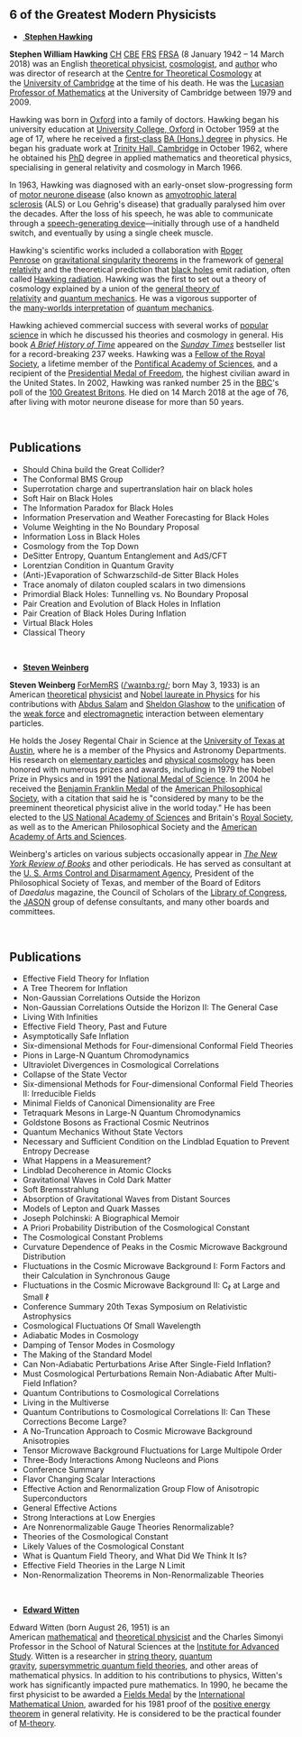 <h2>6 of the Greatest Modern Physicists</h2>

<ul>
<li><strong><a href="https://en.wikipedia.org/wiki/Stephen_Hawking">&nbsp;Stephen Hawking</a></strong></li>
</ul>
<p><strong>Stephen William Hawking</strong>&nbsp;<span class="noexcerpt nowraplinks"><a class="mw-redirect" title="Companion of Honour" href="https://en.wikipedia.org/wiki/Companion_of_Honour">CH</a>&nbsp;<a class="mw-redirect" title="Commander of the Order of the British Empire" href="https://en.wikipedia.org/wiki/Commander_of_the_Order_of_the_British_Empire">CBE</a>&nbsp;<a title="Fellow of the Royal Society" href="https://en.wikipedia.org/wiki/Fellow_of_the_Royal_Society">FRS</a>&nbsp;<a title="Fellow of the Royal Society of Arts" href="https://en.wikipedia.org/wiki/Fellow_of_the_Royal_Society_of_Arts">FRSA</a></span>&nbsp;(8 January 1942 &ndash; 14 March 2018) was an English&nbsp;<a title="Theoretical physics" href="https://en.wikipedia.org/wiki/Theoretical_physics">theoretical physicist</a>,&nbsp;<a title="Cosmology" href="https://en.wikipedia.org/wiki/Cosmology">cosmologist</a>, and&nbsp;<a title="Author" href="https://en.wikipedia.org/wiki/Author">author</a>&nbsp;who was director of research at the&nbsp;<a title="Centre for Theoretical Cosmology" href="https://en.wikipedia.org/wiki/Centre_for_Theoretical_Cosmology">Centre for Theoretical Cosmology</a>&nbsp;at the&nbsp;<a title="University of Cambridge" href="https://en.wikipedia.org/wiki/University_of_Cambridge">University of Cambridge</a>&nbsp;at the time of his death.&nbsp;He was the&nbsp;<a title="Lucasian Professor of Mathematics" href="https://en.wikipedia.org/wiki/Lucasian_Professor_of_Mathematics">Lucasian Professor of Mathematics</a>&nbsp;at the University of Cambridge between 1979 and 2009.</p>
<p>Hawking was born in&nbsp;<a title="Oxford" href="https://en.wikipedia.org/wiki/Oxford">Oxford</a>&nbsp;into a family of doctors. Hawking began his university education at&nbsp;<a title="University College, Oxford" href="https://en.wikipedia.org/wiki/University_College,_Oxford">University College, Oxford</a>&nbsp;in October 1959 at the age of 17, where he received a&nbsp;<a class="mw-redirect" title="First Class Honours" href="https://en.wikipedia.org/wiki/First_Class_Honours#First-class_honours">first-class</a>&nbsp;<a title="Honours degree" href="https://en.wikipedia.org/wiki/Honours_degree">BA (Hons.) degree</a>&nbsp;in physics. He began his graduate work at&nbsp;<a title="Trinity Hall, Cambridge" href="https://en.wikipedia.org/wiki/Trinity_Hall,_Cambridge">Trinity Hall, Cambridge</a>&nbsp;in October 1962, where he obtained his&nbsp;<a class="mw-redirect" title="PhD" href="https://en.wikipedia.org/wiki/PhD">PhD</a>&nbsp;degree in applied mathematics and theoretical physics, specialising in general relativity and cosmology in March 1966.</p>
<p>In 1963, Hawking was diagnosed with an early-onset slow-progressing form of&nbsp;<a class="mw-redirect" title="Motor neurone disease" href="https://en.wikipedia.org/wiki/Motor_neurone_disease">motor neurone disease</a>&nbsp;(also known as&nbsp;<a title="Amyotrophic lateral sclerosis" href="https://en.wikipedia.org/wiki/Amyotrophic_lateral_sclerosis">amyotrophic lateral sclerosis</a>&nbsp;(ALS) or Lou Gehrig's disease) that gradually paralysed him over the decades.&nbsp;After the loss of his speech, he was able to communicate through a&nbsp;<a title="Speech-generating device" href="https://en.wikipedia.org/wiki/Speech-generating_device">speech-generating device</a>&mdash;initially through use of a handheld switch, and eventually by using a single cheek muscle.</p>
<p>Hawking's scientific works included a collaboration with&nbsp;<a title="Roger Penrose" href="https://en.wikipedia.org/wiki/Roger_Penrose">Roger Penrose</a>&nbsp;on&nbsp;<a title="Penrose&ndash;Hawking singularity theorems" href="https://en.wikipedia.org/wiki/Penrose%E2%80%93Hawking_singularity_theorems">gravitational singularity theorems</a>&nbsp;in the framework of&nbsp;<a title="General relativity" href="https://en.wikipedia.org/wiki/General_relativity">general relativity</a>&nbsp;and the theoretical prediction that&nbsp;<a title="Black hole" href="https://en.wikipedia.org/wiki/Black_hole">black holes</a>&nbsp;emit radiation, often called&nbsp;<a title="Hawking radiation" href="https://en.wikipedia.org/wiki/Hawking_radiation">Hawking radiation</a>. Hawking was the first to set out a theory of cosmology explained by a union of the&nbsp;<a class="mw-redirect" title="General theory of relativity" href="https://en.wikipedia.org/wiki/General_theory_of_relativity">general theory of relativity</a>&nbsp;and&nbsp;<a title="Quantum mechanics" href="https://en.wikipedia.org/wiki/Quantum_mechanics">quantum mechanics</a>. He was a vigorous supporter of the&nbsp;<a title="Many-worlds interpretation" href="https://en.wikipedia.org/wiki/Many-worlds_interpretation">many-worlds interpretation</a>&nbsp;of&nbsp;<a title="Quantum mechanics" href="https://en.wikipedia.org/wiki/Quantum_mechanics">quantum mechanics</a>.<sup id="cite_ref-23" class="reference"></sup></p>
<p>Hawking achieved commercial success with several works of&nbsp;<a title="Popular science" href="https://en.wikipedia.org/wiki/Popular_science">popular science</a>&nbsp;in which he discussed his theories and cosmology in general. His book&nbsp;<em><a title="A Brief History of Time" href="https://en.wikipedia.org/wiki/A_Brief_History_of_Time">A Brief History of Time</a></em>&nbsp;appeared on the&nbsp;<em><a title="The Sunday Times" href="https://en.wikipedia.org/wiki/The_Sunday_Times">Sunday Times</a></em>&nbsp;bestseller list for a record-breaking 237 weeks. Hawking was a&nbsp;<a title="Fellow of the Royal Society" href="https://en.wikipedia.org/wiki/Fellow_of_the_Royal_Society">Fellow of the Royal Society</a>, a lifetime member of the&nbsp;<a title="Pontifical Academy of Sciences" href="https://en.wikipedia.org/wiki/Pontifical_Academy_of_Sciences">Pontifical Academy of Sciences</a>, and a recipient of the&nbsp;<a title="Presidential Medal of Freedom" href="https://en.wikipedia.org/wiki/Presidential_Medal_of_Freedom">Presidential Medal of Freedom</a>, the highest civilian award in the United States. In 2002, Hawking was ranked number 25 in the&nbsp;<a title="BBC" href="https://en.wikipedia.org/wiki/BBC">BBC</a>'s poll of the&nbsp;<a title="100 Greatest Britons" href="https://en.wikipedia.org/wiki/100_Greatest_Britons">100 Greatest Britons</a>. He died on 14 March 2018 at the age of 76, after living with motor neurone disease for more than 50 years.</p>

</br>

<h2> Publications </h2>

<ul>

                             

 <li><a target="_blank" href="https://github.com/manjunath5496/6-of-the-Greatest-Modern-Physicists/blob/master/swhk(1).pdf" style="text-decoration:none;">Should China build the Great Collider?</a></li>

 <li><a target="_blank" href="https://github.com/manjunath5496/6-of-the-Greatest-Modern-Physicists/blob/master/swhk(2).pdf" style="text-decoration:none;">The Conformal BMS Group</a></li>

<li><a target="_blank" href="https://github.com/manjunath5496/6-of-the-Greatest-Modern-Physicists/blob/master/swhk(3).pdf" style="text-decoration:none;">Superrotation charge and supertranslation hair on black holes</a></li>
 <li><a target="_blank" href="https://github.com/manjunath5496/6-of-the-Greatest-Modern-Physicists/blob/master/swhk(4).pdf" style="text-decoration:none;">Soft Hair on Black Holes</a></li>                              
<li><a target="_blank" href="https://github.com/manjunath5496/6-of-the-Greatest-Modern-Physicists/blob/master/swhk(5).pdf" style="text-decoration:none;">The Information Paradox for Black Holes</a></li>
<li><a target="_blank" href="https://github.com/manjunath5496/6-of-the-Greatest-Modern-Physicists/blob/master/swhk(6).pdf" style="text-decoration:none;">Information Preservation and Weather Forecasting for Black Holes</a></li>
 <li><a target="_blank" href="https://github.com/manjunath5496/6-of-the-Greatest-Modern-Physicists/blob/master/swhk(7).pdf" style="text-decoration:none;">Volume Weighting in the No Boundary Proposal</a></li>

 <li><a target="_blank" href="https://github.com/manjunath5496/6-of-the-Greatest-Modern-Physicists/blob/master/swhk(8).pdf" style="text-decoration:none;"> Information Loss in Black Holes</a></li>
   <li><a target="_blank" href="https://github.com/manjunath5496/6-of-the-Greatest-Modern-Physicists/blob/master/swhk(9).pdf" style="text-decoration:none;">Cosmology from the Top Down</a></li>
  
   
 <li><a target="_blank" href="https://github.com/manjunath5496/6-of-the-Greatest-Modern-Physicists/blob/master/swhk(10).pdf" style="text-decoration:none;">DeSitter Entropy,
Quantum Entanglement and AdS/CFT</a></li>                              
<li><a target="_blank" href="https://github.com/manjunath5496/6-of-the-Greatest-Modern-Physicists/blob/master/swhk(11).pdf" style="text-decoration:none;">Lorentzian Condition in Quantum Gravity</a></li>

 <li><a target="_blank" href="https://github.com/manjunath5496/6-of-the-Greatest-Modern-Physicists/blob/master/swhk(12).pdf" style="text-decoration:none;"> (Anti-)Evaporation of
Schwarzschild-de Sitter Black Holes</a></li>
   <li><a target="_blank" href="https://github.com/manjunath5496/6-of-the-Greatest-Modern-Physicists/blob/master/swhk(13).pdf" style="text-decoration:none;">Trace anomaly of dilaton coupled scalars in two dimensions</a></li>
  
   
 <li><a target="_blank" href="https://github.com/manjunath5496/6-of-the-Greatest-Modern-Physicists/blob/master/swhk(14).pdf" style="text-decoration:none;">Primordial Black Holes: Tunnelling vs. No Boundary Proposal</a></li>                              
<li><a target="_blank" href="https://github.com/manjunath5496/6-of-the-Greatest-Modern-Physicists/blob/master/swhk(15).pdf" style="text-decoration:none;">Pair Creation and Evolution of Black Holes in Inflation</a></li>

   <li><a target="_blank" href="https://github.com/manjunath5496/6-of-the-Greatest-Modern-Physicists/blob/master/swhk(16).pdf" style="text-decoration:none;">Pair Creation of Black Holes During Inflation</a></li>
  
   
 <li><a target="_blank" href="https://github.com/manjunath5496/6-of-the-Greatest-Modern-Physicists/blob/master/swhk(17).pdf" style="text-decoration:none;">Virtual Black Holes</a></li>                              
<li><a target="_blank" href="https://github.com/manjunath5496/6-of-the-Greatest-Modern-Physicists/blob/master/swhk(18).pdf" style="text-decoration:none;">Classical Theory</a></li>





</ul>

</br>
<ul>
<li><strong><a href="https://en.wikipedia.org/wiki/Steven_Weinberg">Steven Weinberg</a></strong></li>
</ul>
<p><strong>Steven Weinberg</strong>&nbsp;<span class="noexcerpt nowraplinks"><a class="mw-redirect" title="Foreign Member of the Royal Society" href="https://en.wikipedia.org/wiki/Foreign_Member_of_the_Royal_Society">ForMemRS</a></span>&nbsp;(<span class="rt-commentedText nowrap"><span class="IPA nopopups noexcerpt"><a title="Help:IPA/English" href="https://en.wikipedia.org/wiki/Help:IPA/English">/<span title="/ˈ/: primary stress follows">ˈ</span><span title="'w' in 'wind'">w</span><span title="/aɪ/: 'i' in 'tide'">aɪ</span><span title="'n' in 'nigh'">n</span><span title="'b' in 'buy'">b</span><span title="/ɜːr/: 'ur' in 'fur'">ɜːr</span><span title="/ɡ/: 'g' in 'guy'">ɡ</span>/</a></span></span>; born May 3, 1933) is an American&nbsp;<a title="Theoretical physics" href="https://en.wikipedia.org/wiki/Theoretical_physics">theoretical</a>&nbsp;<a title="Physicist" href="https://en.wikipedia.org/wiki/Physicist">physicist</a>&nbsp;and&nbsp;<a title="Nobel Prize in Physics" href="https://en.wikipedia.org/wiki/Nobel_Prize_in_Physics">Nobel laureate in Physics</a>&nbsp;for his contributions with&nbsp;<a title="Abdus Salam" href="https://en.wikipedia.org/wiki/Abdus_Salam">Abdus Salam</a>&nbsp;and&nbsp;<a title="Sheldon Lee Glashow" href="https://en.wikipedia.org/wiki/Sheldon_Lee_Glashow">Sheldon Glashow</a>&nbsp;to the&nbsp;<a title="Electroweak interaction" href="https://en.wikipedia.org/wiki/Electroweak_interaction">unification</a>&nbsp;of the&nbsp;<a class="mw-redirect" title="Weak force" href="https://en.wikipedia.org/wiki/Weak_force">weak force</a>&nbsp;and&nbsp;<a title="Electromagnetism" href="https://en.wikipedia.org/wiki/Electromagnetism">electromagnetic</a>&nbsp;interaction between elementary particles.</p>
<p>He holds the Josey Regental Chair in Science at the&nbsp;<a title="University of Texas at Austin" href="https://en.wikipedia.org/wiki/University_of_Texas_at_Austin">University of Texas at Austin</a>, where he is a member of the Physics and Astronomy Departments. His research on&nbsp;<a title="Elementary particle" href="https://en.wikipedia.org/wiki/Elementary_particle">elementary particles</a>&nbsp;and&nbsp;<a title="Physical cosmology" href="https://en.wikipedia.org/wiki/Physical_cosmology">physical cosmology</a>&nbsp;has been honored with numerous prizes and awards, including in 1979 the Nobel Prize in Physics and in 1991 the&nbsp;<a title="National Medal of Science" href="https://en.wikipedia.org/wiki/National_Medal_of_Science">National Medal of Science</a>. In 2004 he received the&nbsp;<a title="Benjamin Franklin Medal (American Philosophical Society)" href="https://en.wikipedia.org/wiki/Benjamin_Franklin_Medal_(American_Philosophical_Society)">Benjamin Franklin Medal</a>&nbsp;of the&nbsp;<a title="American Philosophical Society" href="https://en.wikipedia.org/wiki/American_Philosophical_Society">American Philosophical Society</a>, with a citation that said he is "considered by many to be the preeminent theoretical physicist alive in the world today." He has been elected to the&nbsp;<a class="mw-redirect" title="US National Academy of Sciences" href="https://en.wikipedia.org/wiki/US_National_Academy_of_Sciences">US National Academy of Sciences</a>&nbsp;and Britain's&nbsp;<a title="Royal Society" href="https://en.wikipedia.org/wiki/Royal_Society">Royal Society</a>, as well as to the American Philosophical Society and the&nbsp;<a title="American Academy of Arts and Sciences" href="https://en.wikipedia.org/wiki/American_Academy_of_Arts_and_Sciences">American Academy of Arts and Sciences</a>.</p>
<p>Weinberg's articles on various subjects occasionally appear in&nbsp;<em><a title="The New York Review of Books" href="https://en.wikipedia.org/wiki/The_New_York_Review_of_Books">The New York Review of Books</a></em>&nbsp;and other periodicals. He has served as consultant at the&nbsp;<a class="mw-redirect" title="U. S. Arms Control and Disarmament Agency" href="https://en.wikipedia.org/wiki/U._S._Arms_Control_and_Disarmament_Agency">U. S. Arms Control and Disarmament Agency</a>, President of the Philosophical Society of Texas, and member of the Board of Editors of&nbsp;<em>Daedalus</em>&nbsp;magazine, the Council of Scholars of the&nbsp;<a title="Library of Congress" href="https://en.wikipedia.org/wiki/Library_of_Congress">Library of Congress</a>, the&nbsp;<a title="JASON (advisory group)" href="https://en.wikipedia.org/wiki/JASON_(advisory_group)">JASON</a>&nbsp;group of defense consultants, and many other boards and committees.</p>
</br>

<h2> Publications </h2>

<ul>
                          

 <li><a target="_blank" href="https://github.com/manjunath5496/6-of-the-Greatest-Modern-Physicists/blob/master/stvn(1).pdf" style="text-decoration:none;">Effective Field Theory for Inflation</a></li>

 <li><a target="_blank" href="https://github.com/manjunath5496/6-of-the-Greatest-Modern-Physicists/blob/master/stvn(2).pdf" style="text-decoration:none;">A Tree Theorem for Inflation</a></li>

<li><a target="_blank" href="https://github.com/manjunath5496/6-of-the-Greatest-Modern-Physicists/blob/master/stvn(3).pdf" style="text-decoration:none;">Non-Gaussian Correlations Outside the Horizon</a></li>
 <li><a target="_blank" href="https://github.com/manjunath5496/6-of-the-Greatest-Modern-Physicists/blob/master/stvn(4).pdf" style="text-decoration:none;">Non-Gaussian Correlations Outside the Horizon II: The General Case</a></li>                              
<li><a target="_blank" href="https://github.com/manjunath5496/6-of-the-Greatest-Modern-Physicists/blob/master/stvn(5).pdf" style="text-decoration:none;">Living With Infinities</a></li>
<li><a target="_blank" href="https://github.com/manjunath5496/6-of-the-Greatest-Modern-Physicists/blob/master/stvn(6).pdf" style="text-decoration:none;">Effective Field Theory, Past and Future</a></li>
 <li><a target="_blank" href="https://github.com/manjunath5496/6-of-the-Greatest-Modern-Physicists/blob/master/stvn(7).pdf" style="text-decoration:none;">Asymptotically Safe Inflation</a></li>

 <li><a target="_blank" href="https://github.com/manjunath5496/6-of-the-Greatest-Modern-Physicists/blob/master/stvn(8).pdf" style="text-decoration:none;"> Six-dimensional Methods for Four-dimensional Conformal Field Theories</a></li>
   <li><a target="_blank" href="https://github.com/manjunath5496/6-of-the-Greatest-Modern-Physicists/blob/master/stvn(9).pdf" style="text-decoration:none;">Pions in Large-N Quantum Chromodynamics</a></li>
  
   
 <li><a target="_blank" href="https://github.com/manjunath5496/6-of-the-Greatest-Modern-Physicists/blob/master/stvn(10).pdf" style="text-decoration:none;">Ultraviolet Divergences in Cosmological Correlations</a></li>                              
<li><a target="_blank" href="https://github.com/manjunath5496/6-of-the-Greatest-Modern-Physicists/blob/master/stvn(11).pdf" style="text-decoration:none;">Collapse of the State Vector</a></li>
<li><a target="_blank" href="https://github.com/manjunath5496/6-of-the-Greatest-Modern-Physicists/blob/master/stvn(12).pdf" style="text-decoration:none;">Six-dimensional Methods for Four-dimensional Conformal Field Theories II: Irreducible Fields</a></li>
<li><a target="_blank" href="https://github.com/manjunath5496/6-of-the-Greatest-Modern-Physicists/blob/master/stvn(13).pdf" style="text-decoration:none;">Minimal Fields of Canonical Dimensionality are Free</a></li>

<li><a target="_blank" href="https://github.com/manjunath5496/6-of-the-Greatest-Modern-Physicists/blob/master/stvn(14).pdf" style="text-decoration:none;">Tetraquark Mesons in Large-N Quantum Chromodynamics</a></li>
                              
<li><a target="_blank" href="https://github.com/manjunath5496/6-of-the-Greatest-Modern-Physicists/blob/master/stvn(15).pdf" style="text-decoration:none;">Goldstone Bosons as Fractional Cosmic Neutrinos</a></li>

<li><a target="_blank" href="https://github.com/manjunath5496/6-of-the-Greatest-Modern-Physicists/blob/master/stvn(16).pdf" style="text-decoration:none;">Quantum Mechanics Without State Vectors</a></li>

  <li><a target="_blank" href="https://github.com/manjunath5496/6-of-the-Greatest-Modern-Physicists/blob/master/stvn(17).pdf" style="text-decoration:none;">Necessary and Sufficient Condition on the Lindblad Equation to Prevent Entropy Decrease</a></li>   
  
<li><a target="_blank" href="https://github.com/manjunath5496/6-of-the-Greatest-Modern-Physicists/blob/master/stvn(18).pdf" style="text-decoration:none;">What Happens in a Measurement?</a></li> 

  
<li><a target="_blank" href="https://github.com/manjunath5496/6-of-the-Greatest-Modern-Physicists/blob/master/stvn(19).pdf" style="text-decoration:none;">Lindblad Decoherence in Atomic Clocks</a></li> 

<li><a target="_blank" href="https://github.com/manjunath5496/6-of-the-Greatest-Modern-Physicists/blob/master/stvn(20).pdf" style="text-decoration:none;">Gravitational Waves in Cold Dark Matter</a></li>

<li><a target="_blank" href="https://github.com/manjunath5496/6-of-the-Greatest-Modern-Physicists/blob/master/stvn(21).pdf" style="text-decoration:none;">Soft Bremsstrahlung</a></li>
<li><a target="_blank" href="https://github.com/manjunath5496/6-of-the-Greatest-Modern-Physicists/blob/master/stvn(22).pdf" style="text-decoration:none;">Absorption of Gravitational Waves from Distant Sources</a></li> 
 <li><a target="_blank" href="https://github.com/manjunath5496/6-of-the-Greatest-Modern-Physicists/blob/master/stvn(23).pdf" style="text-decoration:none;">Models of Lepton and Quark Masses</a></li> 
 

   <li><a target="_blank" href="https://github.com/manjunath5496/6-of-the-Greatest-Modern-Physicists/blob/master/stvn(24).pdf" style="text-decoration:none;">Joseph Polchinski: A Biographical Memoir</a></li>
 
   <li><a target="_blank" href="https://github.com/manjunath5496/6-of-the-Greatest-Modern-Physicists/blob/master/stvn(25).pdf" style="text-decoration:none;">A Priori Probability Distribution of the Cosmological Constant</a></li>                              
 <li><a target="_blank" href="https://github.com/manjunath5496/6-of-the-Greatest-Modern-Physicists/blob/master/stvn(26).pdf" style="text-decoration:none;">The Cosmological Constant Problems</a></li>
 <li><a target="_blank" href="https://github.com/manjunath5496/6-of-the-Greatest-Modern-Physicists/blob/master/stvn(27).pdf" style="text-decoration:none;">Curvature Dependence of Peaks in the Cosmic Microwave Background Distribution</a></li>
   
 
   <li><a target="_blank" href="https://github.com/manjunath5496/6-of-the-Greatest-Modern-Physicists/blob/master/stvn(28).pdf" style="text-decoration:none;">Fluctuations in the Cosmic Microwave Background I: Form Factors and their Calculation in Synchronous Gauge</a></li>
 
   <li><a target="_blank" href="https://github.com/manjunath5496/6-of-the-Greatest-Modern-Physicists/blob/master/stvn(29).pdf" style="text-decoration:none;">Fluctuations in the Cosmic Microwave Background II: C<sub>ℓ</sub> at Large and Small ℓ</a></li>                              

  <li><a target="_blank" href="https://github.com/manjunath5496/6-of-the-Greatest-Modern-Physicists/blob/master/stvn(30).pdf" style="text-decoration:none;">Conference Summary
20th Texas Symposium on Relativistic Astrophysics</a></li>
 
   <li><a target="_blank" href="https://github.com/manjunath5496/6-of-the-Greatest-Modern-Physicists/blob/master/stvn(31).pdf" style="text-decoration:none;">Cosmological Fluctuations Of Small Wavelength</a></li> 
    <li><a target="_blank" href="https://github.com/manjunath5496/6-of-the-Greatest-Modern-Physicists/blob/master/stvn(32).pdf" style="text-decoration:none;">Adiabatic Modes in Cosmology</a></li> 

   <li><a target="_blank" href="https://github.com/manjunath5496/6-of-the-Greatest-Modern-Physicists/blob/master/stvn(33).pdf" style="text-decoration:none;">Damping of Tensor Modes in Cosmology</a></li>                              

  <li><a target="_blank" href="https://github.com/manjunath5496/6-of-the-Greatest-Modern-Physicists/blob/master/stvn(34).pdf" style="text-decoration:none;">The Making of the Standard Model</a></li> 
 
  <li><a target="_blank" href="https://github.com/manjunath5496/6-of-the-Greatest-Modern-Physicists/blob/master/stvn(35).pdf" style="text-decoration:none;">Can Non-Adiabatic Perturbations Arise After Single-Field Inflation?</a></li> 

  <li><a target="_blank" href="https://github.com/manjunath5496/6-of-the-Greatest-Modern-Physicists/blob/master/stvn(36).pdf" style="text-decoration:none;">Must Cosmological Perturbations Remain Non-Adiabatic After Multi-Field Inflation?</a></li> 
 
<li><a target="_blank" href="https://github.com/manjunath5496/6-of-the-Greatest-Modern-Physicists/blob/master/stvn(37).pdf" style="text-decoration:none;">Quantum Contributions to Cosmological Correlations</a></li>
 <li><a target="_blank" href="https://github.com/manjunath5496/6-of-the-Greatest-Modern-Physicists/blob/master/stvn(38).pdf" style="text-decoration:none;">Living in the Multiverse</a></li>
<li><a target="_blank" href="https://github.com/manjunath5496/6-of-the-Greatest-Modern-Physicists/blob/master/stvn(39).pdf" style="text-decoration:none;">Quantum Contributions to Cosmological Correlations II: Can These Corrections Become Large?</a></li>
 <li><a target="_blank" href="https://github.com/manjunath5496/6-of-the-Greatest-Modern-Physicists/blob/master/stvn(40).pdf" style="text-decoration:none;">A No-Truncation Approach to Cosmic Microwave Background Anisotropies</a></li>                              
<li><a target="_blank" href="https://github.com/manjunath5496/6-of-the-Greatest-Modern-Physicists/blob/master/stvn(41).pdf" style="text-decoration:none;">Tensor Microwave Background Fluctuations for Large Multipole Order</a></li>
<li><a target="_blank" href="https://github.com/manjunath5496/6-of-the-Greatest-Modern-Physicists/blob/master/stvn(42).pdf" style="text-decoration:none;">Three-Body Interactions Among Nucleons and Pions</a></li>
 
  <li><a target="_blank" href="https://github.com/manjunath5496/6-of-the-Greatest-Modern-Physicists/blob/master/stvn(43).pdf" style="text-decoration:none;">Conference Summary</a></li>
 <li><a target="_blank" href="https://github.com/manjunath5496/6-of-the-Greatest-Modern-Physicists/blob/master/stvn(44).pdf" style="text-decoration:none;">Flavor Changing Scalar Interactions</a></li>
   <li><a target="_blank" href="https://github.com/manjunath5496/6-of-the-Greatest-Modern-Physicists/blob/master/stvn(45).pdf" style="text-decoration:none;">Effective Action and Renormalization Group Flow of Anisotropic Superconductors</a></li>  
   
<li><a target="_blank" href="https://github.com/manjunath5496/6-of-the-Greatest-Modern-Physicists/blob/master/stvn(46).pdf" style="text-decoration:none;">General Effective Actions</a></li> 
                             
<li><a target="_blank" href="https://github.com/manjunath5496/6-of-the-Greatest-Modern-Physicists/blob/master/stvn(47).pdf" style="text-decoration:none;">Strong Interactions at Low Energies</a></li>
<li><a target="_blank" href="https://github.com/manjunath5496/6-of-the-Greatest-Modern-Physicists/blob/master/stvn(48).pdf" style="text-decoration:none;">Are Nonrenormalizable Gauge Theories Renormalizable?</a></li>

<li><a target="_blank" href="https://github.com/manjunath5496/6-of-the-Greatest-Modern-Physicists/blob/master/stvn(49).pdf" style="text-decoration:none;">Theories of the Cosmological Constant</a></li>
                              
<li><a target="_blank" href="https://github.com/manjunath5496/6-of-the-Greatest-Modern-Physicists/blob/master/stvn(50).pdf" style="text-decoration:none;">Likely Values of the Cosmological Constant</a></li>
<li><a target="_blank" href="https://github.com/manjunath5496/6-of-the-Greatest-Modern-Physicists/blob/master/stvn(51).pdf" style="text-decoration:none;">What is Quantum Field Theory, and What Did We Think It Is?</a></li>

<li><a target="_blank" href="https://github.com/manjunath5496/6-of-the-Greatest-Modern-Physicists/blob/master/stvn(52).pdf" style="text-decoration:none;">Effective Field Theories in the Large N Limit</a></li>
<li><a target="_blank" href="https://github.com/manjunath5496/6-of-the-Greatest-Modern-Physicists/blob/master/stvn(53).pdf" style="text-decoration:none;">Non-Renormalization Theorems in Non-Renormalizable Theories</a></li>


</ul>

</br>

<ul>
<li id="firstHeading" class="firstHeading" lang="en"><strong><a href="https://en.wikipedia.org/wiki/Edward_Witten">Edward Witten</a></strong></li>
</ul>
<p>Edward Witten&nbsp;(born August 26, 1951) is an American&nbsp;<a title="Mathematical physics" href="https://en.wikipedia.org/wiki/Mathematical_physics">mathematical</a>&nbsp;and&nbsp;<a title="Theoretical physics" href="https://en.wikipedia.org/wiki/Theoretical_physics">theoretical physicist</a>&nbsp;and the Charles Simonyi Professor in the School of Natural Sciences at the&nbsp;<a title="Institute for Advanced Study" href="https://en.wikipedia.org/wiki/Institute_for_Advanced_Study">Institute for Advanced Study</a>.&nbsp;Witten is a researcher in&nbsp;<a title="String theory" href="https://en.wikipedia.org/wiki/String_theory">string theory</a>,&nbsp;<a title="Quantum gravity" href="https://en.wikipedia.org/wiki/Quantum_gravity">quantum gravity</a>,&nbsp;<a title="Supersymmetry" href="https://en.wikipedia.org/wiki/Supersymmetry">supersymmetric quantum field theories</a>, and other areas of mathematical physics. In addition to his contributions to physics, Witten's work has significantly impacted pure mathematics.&nbsp;In 1990, he became the first physicist to be awarded a&nbsp;<a title="Fields Medal" href="https://en.wikipedia.org/wiki/Fields_Medal">Fields Medal</a>&nbsp;by the&nbsp;<a title="International Mathematical Union" href="https://en.wikipedia.org/wiki/International_Mathematical_Union">International Mathematical Union</a>, awarded for his 1981 proof of the&nbsp;<a title="Positive energy theorem" href="https://en.wikipedia.org/wiki/Positive_energy_theorem">positive energy theorem</a>&nbsp;in general relativity.&nbsp;He is considered to be the practical founder of&nbsp;<a title="M-theory" href="https://en.wikipedia.org/wiki/M-theory">M-theory</a>.</p>
</br>




